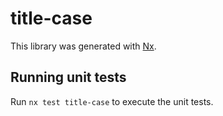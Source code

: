 # title-case

This library was generated with [Nx](https://nx.dev).

## Running unit tests

Run `nx test title-case` to execute the unit tests.
